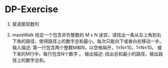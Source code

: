 # DP-Exercise
1. 斐波那契数列

2. mazeWalk
给定一个包含非负整数的 M x N 迷宫，请找出一条从左上角到右下角的路径，使得路径上的数字总和最小。每次只能向下或者向右移动一步。
输入描述:
第一行包含两个整数M和N，以空格隔开，1≤N≤10，1≤N≤10。
接下来的M行中，每行包含N个数字 。
输出描述:
找出总和最小的路径，输出路径上的数字总和。
